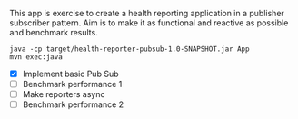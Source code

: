 
This app is exercise to create a health reporting  application in a publisher subscriber pattern.
Aim is to make it as functional and reactive as possible and benchmark results.

```
java -cp target/health-reporter-pubsub-1.0-SNAPSHOT.jar App
mvn exec:java
```

 - [X] Implement basic Pub Sub 
 - [ ] Benchmark performance 1
 - [ ] Make reporters async
 - [ ] Benchmark performance 2